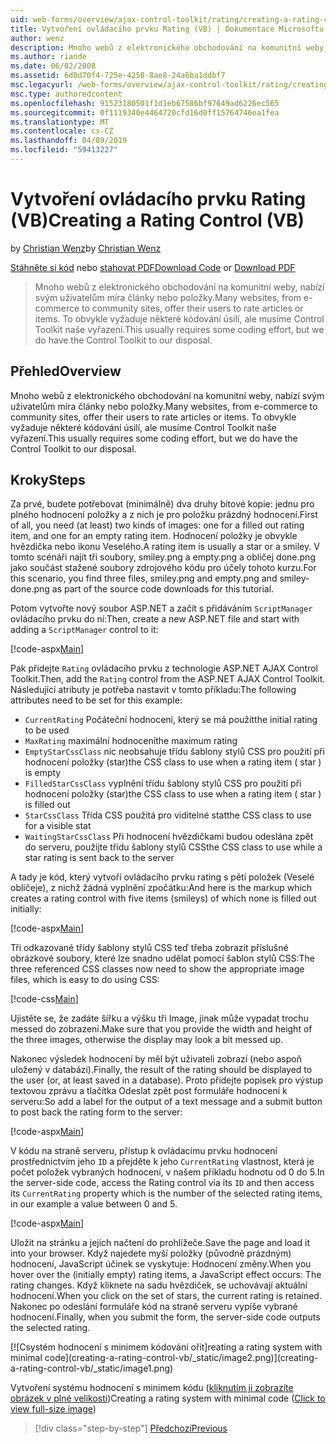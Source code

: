 ```yaml
---
uid: web-forms/overview/ajax-control-toolkit/rating/creating-a-rating-control-vb
title: Vytvoření ovládacího prvku Rating (VB) | Dokumentace Microsoftu
author: wenz
description: Mnoho webů z elektronického obchodování na komunitní weby, nabízí svým uživatelům míra články nebo položky. To obvykle vyžaduje některé kódování úsilí, ale pracujeme...
ms.author: riande
ms.date: 06/02/2008
ms.assetid: 6d0d70f4-725e-4258-8ae8-24a6ba1ddbf7
msc.legacyurl: /web-forms/overview/ajax-control-toolkit/rating/creating-a-rating-control-vb
msc.type: authoredcontent
ms.openlocfilehash: 91523180501f1d1eb67586bf97649ad6226ec565
ms.sourcegitcommit: 0f1119340e4464720cfd16d0ff15764746ea1fea
ms.translationtype: MT
ms.contentlocale: cs-CZ
ms.lasthandoff: 04/09/2019
ms.locfileid: "59413227"
---
```

# <a name="creating-a-rating-control-vb"></a><span data-ttu-id="2c00c-104">Vytvoření ovládacího prvku Rating (VB)</span><span class="sxs-lookup"><span data-stu-id="2c00c-104">Creating a Rating Control (VB)</span></span>

<span data-ttu-id="2c00c-105">by [Christian Wenz](https://github.com/wenz)</span><span class="sxs-lookup"><span data-stu-id="2c00c-105">by [Christian Wenz](https://github.com/wenz)</span></span>

<span data-ttu-id="2c00c-106">[Stáhněte si kód](http://download.microsoft.com/download/9/3/f/93f8daea-bebd-4821-833b-95205389c7d0/rating0.vb.zip) nebo [stahovat PDF](http://download.microsoft.com/download/2/d/c/2dc10e34-6983-41d4-9c08-f78f5387d32b/rating0VB.pdf)</span><span class="sxs-lookup"><span data-stu-id="2c00c-106">[Download Code](http://download.microsoft.com/download/9/3/f/93f8daea-bebd-4821-833b-95205389c7d0/rating0.vb.zip) or [Download PDF](http://download.microsoft.com/download/2/d/c/2dc10e34-6983-41d4-9c08-f78f5387d32b/rating0VB.pdf)</span></span>

> <span data-ttu-id="2c00c-107">Mnoho webů z elektronického obchodování na komunitní weby, nabízí svým uživatelům míra články nebo položky.</span><span class="sxs-lookup"><span data-stu-id="2c00c-107">Many websites, from e-commerce to community sites, offer their users to rate articles or items.</span></span> <span data-ttu-id="2c00c-108">To obvykle vyžaduje některé kódování úsilí, ale musíme Control Toolkit naše vyřazení.</span><span class="sxs-lookup"><span data-stu-id="2c00c-108">This usually requires some coding effort, but we do have the Control Toolkit to our disposal.</span></span>


## <a name="overview"></a><span data-ttu-id="2c00c-109">Přehled</span><span class="sxs-lookup"><span data-stu-id="2c00c-109">Overview</span></span>

<span data-ttu-id="2c00c-110">Mnoho webů z elektronického obchodování na komunitní weby, nabízí svým uživatelům míra články nebo položky.</span><span class="sxs-lookup"><span data-stu-id="2c00c-110">Many websites, from e-commerce to community sites, offer their users to rate articles or items.</span></span> <span data-ttu-id="2c00c-111">To obvykle vyžaduje některé kódování úsilí, ale musíme Control Toolkit naše vyřazení.</span><span class="sxs-lookup"><span data-stu-id="2c00c-111">This usually requires some coding effort, but we do have the Control Toolkit to our disposal.</span></span>

## <a name="steps"></a><span data-ttu-id="2c00c-112">Kroky</span><span class="sxs-lookup"><span data-stu-id="2c00c-112">Steps</span></span>

<span data-ttu-id="2c00c-113">Za prvé, budete potřebovat (minimálně) dva druhy bitové kopie: jednu pro plného hodnocení položky a z nich je pro položku prázdný hodnocení.</span><span class="sxs-lookup"><span data-stu-id="2c00c-113">First of all, you need (at least) two kinds of images: one for a filled out rating item, and one for an empty rating item.</span></span> <span data-ttu-id="2c00c-114">Hodnocení položky je obvykle hvězdička nebo ikonu Veselého.</span><span class="sxs-lookup"><span data-stu-id="2c00c-114">A rating item is usually a star or a smiley.</span></span> <span data-ttu-id="2c00c-115">V tomto scénáři najít tři soubory, smiley.png a empty.png a obličej done.png jako součást stažené soubory zdrojového kódu pro účely tohoto kurzu.</span><span class="sxs-lookup"><span data-stu-id="2c00c-115">For this scenario, you find three files, smiley.png and empty.png and smiley-done.png as part of the source code downloads for this tutorial.</span></span>

<span data-ttu-id="2c00c-116">Potom vytvořte nový soubor ASP.NET a začít s přidáváním `ScriptManager` ovládacího prvku do ní:</span><span class="sxs-lookup"><span data-stu-id="2c00c-116">Then, create a new ASP.NET file and start with adding a `ScriptManager` control to it:</span></span>

[!code-aspx[Main](creating-a-rating-control-vb/samples/sample1.aspx)]

<span data-ttu-id="2c00c-117">Pak přidejte `Rating` ovládacího prvku z technologie ASP.NET AJAX Control Toolkit.</span><span class="sxs-lookup"><span data-stu-id="2c00c-117">Then, add the `Rating` control from the ASP.NET AJAX Control Toolkit.</span></span> <span data-ttu-id="2c00c-118">Následující atributy je potřeba nastavit v tomto příkladu:</span><span class="sxs-lookup"><span data-stu-id="2c00c-118">The following attributes need to be set for this example:</span></span>

- `CurrentRating` <span data-ttu-id="2c00c-119">Počáteční hodnocení, který se má použít</span><span class="sxs-lookup"><span data-stu-id="2c00c-119">the initial rating to be used</span></span>
- `MaxRating` <span data-ttu-id="2c00c-120">maximální hodnocení</span><span class="sxs-lookup"><span data-stu-id="2c00c-120">the maximum rating</span></span>
- `EmptyStarCssClass` <span data-ttu-id="2c00c-121">nic neobsahuje třídu šablony stylů CSS pro použití při hodnocení položky (star)</span><span class="sxs-lookup"><span data-stu-id="2c00c-121">the CSS class to use when a rating item ( star ) is empty</span></span>
- `FilledStarCssClass` <span data-ttu-id="2c00c-122">vyplnění třídu šablony stylů CSS pro použití při hodnocení položky (star)</span><span class="sxs-lookup"><span data-stu-id="2c00c-122">the CSS class to use when a rating item ( star ) is filled out</span></span>
- `StarCssClass` <span data-ttu-id="2c00c-123">Třída CSS použitá pro viditelné stat</span><span class="sxs-lookup"><span data-stu-id="2c00c-123">the CSS class to use for a visible stat</span></span>
- `WaitingStarCssClass` <span data-ttu-id="2c00c-124">Při hodnocení hvězdičkami budou odeslána zpět do serveru, použijte třídu šablony stylů CSS</span><span class="sxs-lookup"><span data-stu-id="2c00c-124">the CSS class to use while a star rating is sent back to the server</span></span>

<span data-ttu-id="2c00c-125">A tady je kód, který vytvoří ovládacího prvku rating s pěti položek (Veselé obličeje), z nichž žádná vyplnění zpočátku:</span><span class="sxs-lookup"><span data-stu-id="2c00c-125">And here is the markup which creates a rating control with five items (smileys) of which none is filled out initially:</span></span>

[!code-aspx[Main](creating-a-rating-control-vb/samples/sample2.aspx)]

<span data-ttu-id="2c00c-126">Tři odkazované třídy šablony stylů CSS teď třeba zobrazit příslušné obrázkové soubory, které lze snadno udělat pomocí šablon stylů CSS:</span><span class="sxs-lookup"><span data-stu-id="2c00c-126">The three referenced CSS classes now need to show the appropriate image files, which is easy to do using CSS:</span></span>

[!code-css[Main](creating-a-rating-control-vb/samples/sample3.css)]

<span data-ttu-id="2c00c-127">Ujistěte se, že zadáte šířku a výšku tři Image, jinak může vypadat trochu messed do zobrazení.</span><span class="sxs-lookup"><span data-stu-id="2c00c-127">Make sure that you provide the width and height of the three images, otherwise the display may look a bit messed up.</span></span>

<span data-ttu-id="2c00c-128">Nakonec výsledek hodnocení by měl být uživateli zobrazí (nebo aspoň uložený v databázi).</span><span class="sxs-lookup"><span data-stu-id="2c00c-128">Finally, the result of the rating should be displayed to the user (or, at least saved in a database).</span></span> <span data-ttu-id="2c00c-129">Proto přidejte popisek pro výstup textovou zprávu a tlačítka Odeslat zpět post formuláře hodnocení k serveru:</span><span class="sxs-lookup"><span data-stu-id="2c00c-129">So add a label for the output of a text message and a submit button to post back the rating form to the server:</span></span>

[!code-aspx[Main](creating-a-rating-control-vb/samples/sample4.aspx)]

<span data-ttu-id="2c00c-130">V kódu na straně serveru, přístup k ovládacímu prvku hodnocení prostřednictvím jeho `ID` a přejděte k jeho `CurrentRating` vlastnost, která je počet položek vybraných hodnocení, v našem příkladu hodnotu od 0 do 5.</span><span class="sxs-lookup"><span data-stu-id="2c00c-130">In the server-side code, access the Rating control via its `ID` and then access its `CurrentRating` property which is the number of the selected rating items, in our example a value between 0 and 5.</span></span>

[!code-aspx[Main](creating-a-rating-control-vb/samples/sample5.aspx)]

<span data-ttu-id="2c00c-131">Uložit na stránku a jejich načtení do prohlížeče.</span><span class="sxs-lookup"><span data-stu-id="2c00c-131">Save the page and load it into your browser.</span></span> <span data-ttu-id="2c00c-132">Když najedete myší položky (původně prázdným) hodnocení, JavaScript účinek se vyskytuje: Hodnocení změny.</span><span class="sxs-lookup"><span data-stu-id="2c00c-132">When you hover over the (initially empty) rating items, a JavaScript effect occurs: The rating changes.</span></span> <span data-ttu-id="2c00c-133">Když kliknete na sadu hvězdiček, se uchovávají aktuální hodnocení.</span><span class="sxs-lookup"><span data-stu-id="2c00c-133">When you click on the set of stars, the current rating is retained.</span></span> <span data-ttu-id="2c00c-134">Nakonec po odeslání formuláře kód na straně serveru vypíše vybrané hodnocení.</span><span class="sxs-lookup"><span data-stu-id="2c00c-134">Finally, when you submit the form, the server-side code outputs the selected rating.</span></span>


[![C<span data-ttu-id="2c00c-135">systém hodnocení s minimem kódování ořit]</span><span class="sxs-lookup"><span data-stu-id="2c00c-135">reating a rating system with minimal code]</span></span>(creating-a-rating-control-vb/_static/image2.png)](creating-a-rating-control-vb/_static/image1.png)

<span data-ttu-id="2c00c-136">Vytvoření systému hodnocení s minimem kódu ([kliknutím ji zobrazíte obrázek v plné velikosti](creating-a-rating-control-vb/_static/image3.png))</span><span class="sxs-lookup"><span data-stu-id="2c00c-136">Creating a rating system with minimal code ([Click to view full-size image](creating-a-rating-control-vb/_static/image3.png))</span></span>

> [!div class="step-by-step"]
> [<span data-ttu-id="2c00c-137">Předchozí</span><span class="sxs-lookup"><span data-stu-id="2c00c-137">Previous</span></span>](creating-a-rating-control-cs.md)
